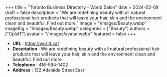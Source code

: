 +++
title = "Toronto Business Directory - World Salon"
date = 2024-02-09
draft = false
description = "We are redefining beauty with all natural professional hair products that will leave your hair, skin and the environment clean and beautiful. Find out more."
image = "/images/Beauty.webp"
imageBig = "/images/Beauty.webp"
categories = ["Beauty"]
authors = ["CplsIT"]
avatar = "/images/avatar.webp"
featured = false
+++


* **URL** :  https://world.ca/
* **Description** : We are redefining beauty with all natural professional hair products that will leave your hair, skin and the environment clean and beautiful. Find out more.
* **Telephone** : 416-594-1402
* **Address** : 132 Adelaide Street East